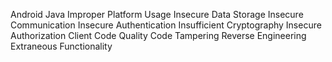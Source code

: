 Android
  Java
    Improper Platform Usage
    Insecure Data Storage
    Insecure Communication
    Insecure Authentication
    Insufficient Cryptography
    Insecure Authorization
    Client Code Quality
    Code Tampering
    Reverse Engineering
    Extraneous Functionality
